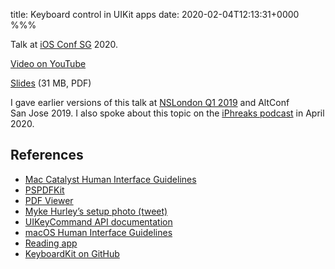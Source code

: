title: Keyboard control in UIKit apps
date: 2020-02-04T12:13:31+0000
%%%

Talk at [iOS Conf SG](https://iosconf.sg/) 2020.

[Video on YouTube](https://www.youtube.com/watch?v=gFnhvZIoTLc)

[Slides](https://files.douglashill.co/keyboard-control-in-uikit-apps-ios-conf-sg-2020.pdf) (31 MB, PDF)

I gave earlier versions of this talk at [NSLondon Q1 2019](https://nslondon.com/#douglas-hill-full-keyboard-control-in-ios-apps) and AltConf San Jose 2019. I also spoke about this topic on the [iPhreaks podcast](https://devchat.tv/iphreaks/ips-297-keyboard-controls-with-douglas-hill/) in April 2020.

## References

- [Mac Catalyst Human Interface Guidelines](https://developer.apple.com/design/human-interface-guidelines/ios/overview/ipad-apps-for-mac/)
- [PSPDFKit](https://pspdfkit.com/)
- [PDF Viewer](https://pdfviewer.io/)
- [Myke Hurley’s setup photo (tweet)](https://twitter.com/imyke/status/1214193153051418624)
- [UIKeyCommand API documentation](https://developer.apple.com/documentation/uikit/uikeycommand)
- [macOS Human Interface Guidelines](https://developer.apple.com/design/human-interface-guidelines/macos/overview/themes/)
- [Reading app](/reading-app/)
- [KeyboardKit on GitHub](https://github.com/douglashill/KeyboardKit)
